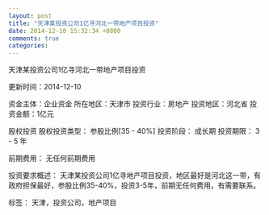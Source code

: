 ```yaml
---
layout: post
title: "天津某投资公司1亿寻河北一带地产项目投资"
date: 2014-12-10 15:32:34 +0800
comments: true
categories: 
---
```

天津某投资公司1亿寻河北一带地产项目投资



更新时间：2014-12-10

资金主体：企业资金
所在地区：天津市
投资行业：房地产
投资地区：河北省
投资金额：1亿元

股权投资
股权投资类型：
                            参股比例[35 - 40%] 
                                                                                投资阶段：
                            成长期 
                                                                                                                                        投资期限：
                            3 - 5 年

前期费用：
无任何前期费用

投资要求概述：
天津某投资公司1亿寻地产项目投资，地区最好是河北这一带，有政府担保最好，参股比例35-40%，投资3-5年，前期无任何费用，有需要联系。

标签：
天津，投资公司，地产项目

